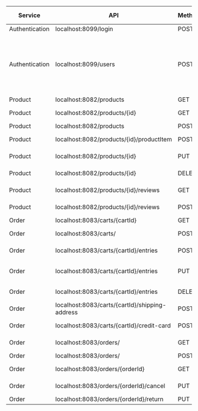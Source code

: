 
| Service        | API                  | Method | No Authentication | Require admin | Note                                                        |
|----------------|----------------------|--------|-------------------|---------------|-------------------------------------------------------------|
| Authentication | localhost:8099/login | POST   | X                 |               |                                                             |
| Authentication | localhost:8099/users | POST   | X                 |               | Using for Customer service to send user credentials when creating/update customer info |
| Product| localhost:8082/products | GET | x |  | Get all products
| Product| localhost:8082/products/{id} | GET | x |  | Get a product details  
| Product| localhost:8082/products | POST |  | x | Add a product    
| Product| localhost:8082/products/{id}/productItem | POST |  | x | Add an item to product     
| Product| localhost:8082/products/{id} | PUT |  | x | Update a product 
| Product| localhost:8082/products/{id} | DELETE |  | x | Delete a product 
| Product| localhost:8082/products/{id}/reviews | GET | x| | Get reviews of a product 
| Product| localhost:8082/products/{id}/reviews | POST | | | Add review to a product 
| Order| localhost:8083/carts/{cartId} | GET | | | Get a cart 
| Order| localhost:8083/carts/ | POST | | | Create a new cart 
| Order| localhost:8083/carts/{cartId}/entries | POST | | | Add a product to cart 
| Order| localhost:8083/carts/{cartId}/entries | PUT | | | Update quantity of an line item in cart 
| Order| localhost:8083/carts/{cartId}/entries | DELETE | | | Delete an line item in cart 
| Order| localhost:8083/carts/{cartId}/shipping-address | POST | | | Set shipping address in cart 
| Order| localhost:8083/carts/{cartId}/credit-card | POST | | | Set credit card in cart
| Order| localhost:8083/orders/ | GET | | | Get all orders of a customer
| Order| localhost:8083/orders/ | POST | | | Place an order
| Order| localhost:8083/orders/{orderId} | GET | | | Get single order detail
| Order| localhost:8083/orders/{orderId}/cancel | PUT | | | Cancel an order
| Order| localhost:8083/orders/{orderId}/return | PUT | | | Return an order| Order| localhost:8083/orders/{orderId}/cancel | PUT | | | Cancel an order| Order| localhost:8083/orders/{orderId}/status?status=Shipped | PUT | | | Change order status